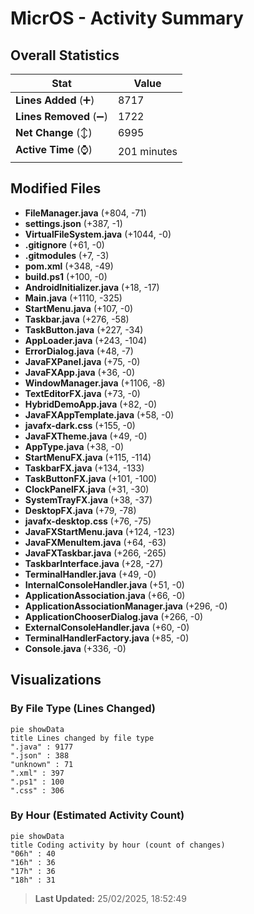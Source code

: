 # MicrOS - Activity Summary 

## Overall Statistics

| Stat                   | Value                                                             |
| ---------------------- | ----------------------------------------------------------------- |
| **Lines Added** (➕)   | 8717                                          |
| **Lines Removed** (➖) | 1722                                        |
| **Net Change** (↕)    | 6995                |
| **Active Time** (⌚)   | 201 minutes |


## Modified Files
- **FileManager.java** (+804, -71)
- **settings.json** (+387, -1)
- **VirtualFileSystem.java** (+1044, -0)
- **.gitignore** (+61, -0)
- **.gitmodules** (+7, -3)
- **pom.xml** (+348, -49)
- **build.ps1** (+100, -0)
- **AndroidInitializer.java** (+18, -17)
- **Main.java** (+1110, -325)
- **StartMenu.java** (+107, -0)
- **Taskbar.java** (+276, -58)
- **TaskButton.java** (+227, -34)
- **AppLoader.java** (+243, -104)
- **ErrorDialog.java** (+48, -7)
- **JavaFXPanel.java** (+75, -0)
- **JavaFXApp.java** (+36, -0)
- **WindowManager.java** (+1106, -8)
- **TextEditorFX.java** (+73, -0)
- **HybridDemoApp.java** (+82, -0)
- **JavaFXAppTemplate.java** (+58, -0)
- **javafx-dark.css** (+155, -0)
- **JavaFXTheme.java** (+49, -0)
- **AppType.java** (+38, -0)
- **StartMenuFX.java** (+115, -114)
- **TaskbarFX.java** (+134, -133)
- **TaskButtonFX.java** (+101, -100)
- **ClockPanelFX.java** (+31, -30)
- **SystemTrayFX.java** (+38, -37)
- **DesktopFX.java** (+79, -78)
- **javafx-desktop.css** (+76, -75)
- **JavaFXStartMenu.java** (+124, -123)
- **JavaFXMenuItem.java** (+64, -63)
- **JavaFXTaskbar.java** (+266, -265)
- **TaskbarInterface.java** (+28, -27)
- **TerminalHandler.java** (+49, -0)
- **InternalConsoleHandler.java** (+51, -0)
- **ApplicationAssociation.java** (+66, -0)
- **ApplicationAssociationManager.java** (+296, -0)
- **ApplicationChooserDialog.java** (+266, -0)
- **ExternalConsoleHandler.java** (+60, -0)
- **TerminalHandlerFactory.java** (+85, -0)
- **Console.java** (+336, -0)

## Visualizations

### By File Type (Lines Changed)

```mermaid
pie showData
title Lines changed by file type
".java" : 9177
".json" : 388
"unknown" : 71
".xml" : 397
".ps1" : 100
".css" : 306
```

### By Hour (Estimated Activity Count)

```mermaid
pie showData
title Coding activity by hour (count of changes)
"06h" : 40
"16h" : 36
"17h" : 36
"18h" : 31
```


> **Last Updated:** 25/02/2025, 18:52:49
